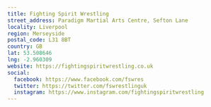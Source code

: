 ```yaml
---
title: Fighting Spirit Wrestling
street_address: Paradigm Martial Arts Centre, Sefton Lane
locality: Liverpool
region: Merseyside
postal_code: L31 8BT
country: GB
lat: 53.508646
lng: -2.960309
website: https://fightingspiritwrestling.co.uk
social:
  facebook: https://www.facebook.com/fswres
  twitter: https://twitter.com/fswrestlinguk
  instagram: https://www.instagram.com/fightingspiritwrestling
---
```

